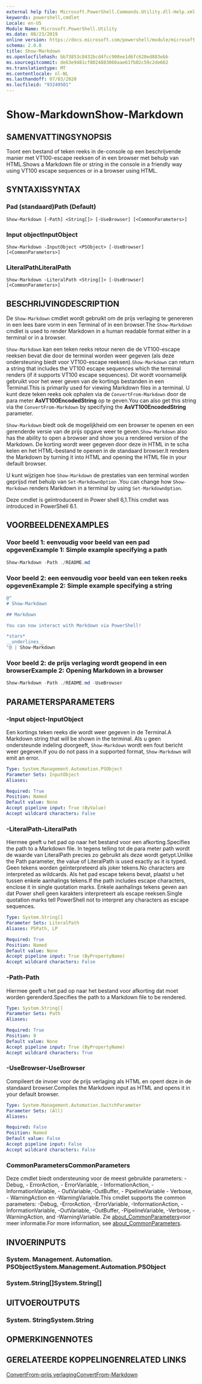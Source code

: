 ```yaml
---
external help file: Microsoft.PowerShell.Commands.Utility.dll-Help.xml
keywords: powershell,cmdlet
Locale: en-US
Module Name: Microsoft.PowerShell.Utility
ms.date: 08/23/2019
online version: https://docs.microsoft.com/powershell/module/microsoft.powershell.utility/show-markdown?view=powershell-7&WT.mc_id=ps-gethelp
schema: 2.0.0
title: Show-Markdown
ms.openlocfilehash: bb73853c8432bcd4fcc900ee1d6fc620ed883ebb
ms.sourcegitcommit: de63e9481cf8024883060aae61fb02c59c2de662
ms.translationtype: MT
ms.contentlocale: nl-NL
ms.lasthandoff: 07/03/2020
ms.locfileid: "93249501"
---
```

# <span data-ttu-id="7a9de-103">Show-Markdown</span><span class="sxs-lookup"><span data-stu-id="7a9de-103">Show-Markdown</span></span>

## <span data-ttu-id="7a9de-104">SAMENVATTING</span><span class="sxs-lookup"><span data-stu-id="7a9de-104">SYNOPSIS</span></span>
<span data-ttu-id="7a9de-105">Toont een bestand of teken reeks in de-console op een beschrijvende manier met VT100-escape reeksen of in een browser met behulp van HTML.</span><span class="sxs-lookup"><span data-stu-id="7a9de-105">Shows a Markdown file or string in the console in a friendly way using VT100 escape sequences or in a browser using HTML.</span></span>

## <span data-ttu-id="7a9de-106">SYNTAXIS</span><span class="sxs-lookup"><span data-stu-id="7a9de-106">SYNTAX</span></span>

### <span data-ttu-id="7a9de-107">Pad (standaard)</span><span class="sxs-lookup"><span data-stu-id="7a9de-107">Path (Default)</span></span>

```
Show-Markdown [-Path] <String[]> [-UseBrowser] [<CommonParameters>]
```

### <span data-ttu-id="7a9de-108">Input object</span><span class="sxs-lookup"><span data-stu-id="7a9de-108">InputObject</span></span>

```
Show-Markdown -InputObject <PSObject> [-UseBrowser] [<CommonParameters>]
```

### <span data-ttu-id="7a9de-109">LiteralPath</span><span class="sxs-lookup"><span data-stu-id="7a9de-109">LiteralPath</span></span>

```
Show-Markdown -LiteralPath <String[]> [-UseBrowser] [<CommonParameters>]
```

## <span data-ttu-id="7a9de-110">BESCHRIJVING</span><span class="sxs-lookup"><span data-stu-id="7a9de-110">DESCRIPTION</span></span>

<span data-ttu-id="7a9de-111">De `Show-Markdown` cmdlet wordt gebruikt om de prijs verlaging te genereren in een lees bare vorm in een Terminal of in een browser.</span><span class="sxs-lookup"><span data-stu-id="7a9de-111">The `Show-Markdown` cmdlet is used to render Markdown in a human readable format either in a terminal or in a browser.</span></span>

<span data-ttu-id="7a9de-112">`Show-Markdown` kan een teken reeks retour neren die de VT100-escape reeksen bevat die door de terminal worden weer gegeven (als deze ondersteuning biedt voor VT100-escape reeksen).</span><span class="sxs-lookup"><span data-stu-id="7a9de-112">`Show-Markdown` can return a string that includes the VT100 escape sequences which the terminal renders (if it supports VT100 escape sequences).</span></span> <span data-ttu-id="7a9de-113">Dit wordt voornamelijk gebruikt voor het weer geven van de kortings bestanden in een Terminal.</span><span class="sxs-lookup"><span data-stu-id="7a9de-113">This is primarily used for viewing Markdown files in a terminal.</span></span> <span data-ttu-id="7a9de-114">U kunt deze teken reeks ook ophalen via de `ConvertFrom-Markdown` door de para meter **AsVT100EncodedString** op te geven.</span><span class="sxs-lookup"><span data-stu-id="7a9de-114">You can also get this string via the `ConvertFrom-Markdown` by specifying the **AsVT100EncodedString** parameter.</span></span>

<span data-ttu-id="7a9de-115">`Show-Markdown` biedt ook de mogelijkheid om een browser te openen en een gerenderde versie van de prijs opgave weer te geven.</span><span class="sxs-lookup"><span data-stu-id="7a9de-115">`Show-Markdown` also has the ability to open a browser and show you a rendered version of the Markdown.</span></span> <span data-ttu-id="7a9de-116">De korting wordt weer gegeven door deze in HTML in te scha kelen en het HTML-bestand te openen in de standaard browser.</span><span class="sxs-lookup"><span data-stu-id="7a9de-116">It renders the Markdown by turning it into HTML and opening the HTML file in your default browser.</span></span>

<span data-ttu-id="7a9de-117">U kunt wijzigen hoe `Show-Markdown` de prestaties van een terminal worden geprijsd met behulp van `Set-MarkdownOption` .</span><span class="sxs-lookup"><span data-stu-id="7a9de-117">You can change how `Show-Markdown` renders Markdown in a terminal by using `Set-MarkdownOption`.</span></span>

<span data-ttu-id="7a9de-118">Deze cmdlet is geïntroduceerd in Power shell 6,1.</span><span class="sxs-lookup"><span data-stu-id="7a9de-118">This cmdlet was introduced in PowerShell 6.1.</span></span>

## <span data-ttu-id="7a9de-119">VOORBEELDEN</span><span class="sxs-lookup"><span data-stu-id="7a9de-119">EXAMPLES</span></span>

### <span data-ttu-id="7a9de-120">Voor beeld 1: eenvoudig voor beeld van een pad opgeven</span><span class="sxs-lookup"><span data-stu-id="7a9de-120">Example 1: Simple example specifying a path</span></span>

```powershell
Show-Markdown -Path ./README.md
```

### <span data-ttu-id="7a9de-121">Voor beeld 2: een eenvoudig voor beeld van een teken reeks opgeven</span><span class="sxs-lookup"><span data-stu-id="7a9de-121">Example 2: Simple example specifying a string</span></span>

```powershell
@"
# Show-Markdown

## Markdown

You can now interact with Markdown via PowerShell!

*stars*
__underlines__
"@ | Show-Markdown
```

### <span data-ttu-id="7a9de-122">Voor beeld 2: de prijs verlaging wordt geopend in een browser</span><span class="sxs-lookup"><span data-stu-id="7a9de-122">Example 2: Opening Markdown in a browser</span></span>

```powershell
Show-Markdown -Path ./README.md -UseBrowser
```

## <span data-ttu-id="7a9de-123">PARAMETERS</span><span class="sxs-lookup"><span data-stu-id="7a9de-123">PARAMETERS</span></span>

### <span data-ttu-id="7a9de-124">-Input object</span><span class="sxs-lookup"><span data-stu-id="7a9de-124">-InputObject</span></span>

<span data-ttu-id="7a9de-125">Een kortings teken reeks die wordt weer gegeven in de Terminal.</span><span class="sxs-lookup"><span data-stu-id="7a9de-125">A Markdown string that will be shown in the terminal.</span></span> <span data-ttu-id="7a9de-126">Als u geen ondersteunde indeling doorgeeft, `Show-Markdown` wordt een fout bericht weer gegeven.</span><span class="sxs-lookup"><span data-stu-id="7a9de-126">If you do not pass in a supported format, `Show-Markdown` will emit an error.</span></span>

```yaml
Type: System.Management.Automation.PSObject
Parameter Sets: InputObject
Aliases:

Required: True
Position: Named
Default value: None
Accept pipeline input: True (ByValue)
Accept wildcard characters: False
```

### <span data-ttu-id="7a9de-127">-LiteralPath</span><span class="sxs-lookup"><span data-stu-id="7a9de-127">-LiteralPath</span></span>

<span data-ttu-id="7a9de-128">Hiermee geeft u het pad op naar het bestand voor een afkorting.</span><span class="sxs-lookup"><span data-stu-id="7a9de-128">Specifies the path to a Markdown file.</span></span> <span data-ttu-id="7a9de-129">In tegens telling tot de para meter path wordt de waarde van LiteralPath precies zo gebruikt als deze wordt getypt.</span><span class="sxs-lookup"><span data-stu-id="7a9de-129">Unlike the Path parameter, the value of LiteralPath is used exactly as it is typed.</span></span> <span data-ttu-id="7a9de-130">Geen tekens worden geïnterpreteerd als joker tekens.</span><span class="sxs-lookup"><span data-stu-id="7a9de-130">No characters are interpreted as wildcards.</span></span> <span data-ttu-id="7a9de-131">Als het pad escape tekens bevat, plaatst u het tussen enkele aanhalings tekens.</span><span class="sxs-lookup"><span data-stu-id="7a9de-131">If the path includes escape characters, enclose it in single quotation marks.</span></span> <span data-ttu-id="7a9de-132">Enkele aanhalings tekens geven aan dat Power shell geen karakters interpreteert als escape reeksen.</span><span class="sxs-lookup"><span data-stu-id="7a9de-132">Single quotation marks tell PowerShell not to interpret any characters as escape sequences.</span></span>

```yaml
Type: System.String[]
Parameter Sets: LiteralPath
Aliases: PSPath, LP

Required: True
Position: Named
Default value: None
Accept pipeline input: True (ByPropertyName)
Accept wildcard characters: False
```

### <span data-ttu-id="7a9de-133">-Path</span><span class="sxs-lookup"><span data-stu-id="7a9de-133">-Path</span></span>

<span data-ttu-id="7a9de-134">Hiermee geeft u het pad op naar het bestand voor afkorting dat moet worden gerenderd.</span><span class="sxs-lookup"><span data-stu-id="7a9de-134">Specifies the path to a Markdown file to be rendered.</span></span>

```yaml
Type: System.String[]
Parameter Sets: Path
Aliases:

Required: True
Position: 0
Default value: None
Accept pipeline input: True (ByPropertyName)
Accept wildcard characters: True
```

### <span data-ttu-id="7a9de-135">-UseBrowser</span><span class="sxs-lookup"><span data-stu-id="7a9de-135">-UseBrowser</span></span>

<span data-ttu-id="7a9de-136">Compileert de invoer voor de prijs verlaging als HTML en opent deze in de standaard browser.</span><span class="sxs-lookup"><span data-stu-id="7a9de-136">Compiles the Markdown input as HTML and opens it in your default browser.</span></span>

```yaml
Type: System.Management.Automation.SwitchParameter
Parameter Sets: (All)
Aliases:

Required: False
Position: Named
Default value: False
Accept pipeline input: False
Accept wildcard characters: False
```

### <span data-ttu-id="7a9de-137">CommonParameters</span><span class="sxs-lookup"><span data-stu-id="7a9de-137">CommonParameters</span></span>

<span data-ttu-id="7a9de-138">Deze cmdlet biedt ondersteuning voor de meest gebruikte parameters: -Debug, - ErrorAction, - ErrorVariable, - InformationAction, -InformationVariable, - OutVariable,-OutBuffer, - PipelineVariable - Verbose, - WarningAction en -WarningVariable.</span><span class="sxs-lookup"><span data-stu-id="7a9de-138">This cmdlet supports the common parameters: -Debug, -ErrorAction, -ErrorVariable, -InformationAction, -InformationVariable, -OutVariable, -OutBuffer, -PipelineVariable, -Verbose, -WarningAction, and -WarningVariable.</span></span> <span data-ttu-id="7a9de-139">Zie [about_CommonParameters](https://go.microsoft.com/fwlink/?LinkID=113216)voor meer informatie.</span><span class="sxs-lookup"><span data-stu-id="7a9de-139">For more information, see [about_CommonParameters](https://go.microsoft.com/fwlink/?LinkID=113216).</span></span>

## <span data-ttu-id="7a9de-140">INVOER</span><span class="sxs-lookup"><span data-stu-id="7a9de-140">INPUTS</span></span>

### <span data-ttu-id="7a9de-141">System. Management. Automation. PSObject</span><span class="sxs-lookup"><span data-stu-id="7a9de-141">System.Management.Automation.PSObject</span></span>

### <span data-ttu-id="7a9de-142">System.String[]</span><span class="sxs-lookup"><span data-stu-id="7a9de-142">System.String[]</span></span>

## <span data-ttu-id="7a9de-143">UITVOER</span><span class="sxs-lookup"><span data-stu-id="7a9de-143">OUTPUTS</span></span>

### <span data-ttu-id="7a9de-144">System. String</span><span class="sxs-lookup"><span data-stu-id="7a9de-144">System.String</span></span>

## <span data-ttu-id="7a9de-145">OPMERKINGEN</span><span class="sxs-lookup"><span data-stu-id="7a9de-145">NOTES</span></span>

## <span data-ttu-id="7a9de-146">GERELATEERDE KOPPELINGEN</span><span class="sxs-lookup"><span data-stu-id="7a9de-146">RELATED LINKS</span></span>

[<span data-ttu-id="7a9de-147">ConvertFrom-prijs verlaging</span><span class="sxs-lookup"><span data-stu-id="7a9de-147">ConvertFrom-Markdown</span></span>](ConvertFrom-Markdown.md)
